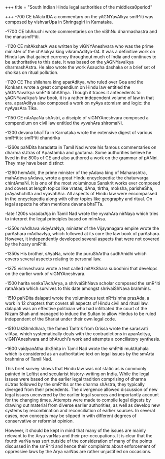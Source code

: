 +++
title = "South Indian Hindu legal authorities of the middlexa0period"

+++
\-700 CE bAlakrIDA a commentary on the yAGNYavAlkya smR^iti was composed
by vishvarUpa in Shringagiri in Karnataka.

\-?700 CE bhAruchi wrote commentaries on the viShNu dharmashastra and
the manusmR^iti.

\-1120 CE mitAksharA was written by viGNYAneshvara who was the prime
minister of the chAlukya king vikramAditya-04. It was a definitive work
on Hindu law that gained currency throughout much of India and continues
to be authoritative to this date. It was based on the yAGNYavalkya
dharmashAstra. He also wrote the work Asaucha dashaka or a brief set of
sholkas on ritual pollution.

\-1120 CE The shilahara king aparAditya, who ruled over Goa and the
Konkans wrote a great compendium on Hindu law entitled the yAGNYavalkya
smR^iti bhAShya. Though it traces it antecedents to yAGNYavalkya’s law
book, it is a rather independent volume of law in that era. aparAditya
also composed a work on nyAya atomism and logic: the nyAyasAra TIka.

\-1150 CE nArAyaNa shAstri, a disciple of viGNYAneshvara composed a
compendium on civil law entitled the vyvahAra shiromaNi.

\-1200 devana bhaTTa in Karnataka wrote the extensive digest of various
smR^itis: smR^iti chandrika

\-1260s paNDita haradatta in Tamil Nad wrote his famous commentaries on
dharma sUtras of Apastamba and gautama. Some authorities believe he
lived in the 800s of CE and also authored a work on the grammar of
pANini. They may have been distinct

\-1260 hemAdri, the prime minister of the yAdava king of Maharashtra,
mahAdeva yAdava, wrote a great Hindu encyclopedia: the chaturvarga
chintAmaNi. It is one of the most voluminous Sanskrit works ever
composed and covers at length topics like vratas, dAna, tIrtha, moksha,
parisheSha, prAyashchitta and vyavahAra. All aspects of Hindu law were
encompassed in the encyclopedia along with other topics like geography
and ritual. On legal aspects he often mentions devana bhaTTa.

\-late 1200s varadarAja in Tamil Nad wrote the vyvahAra nirNaya which
tries to interpret the legal principles based on mImAsa.

\-1350s mAdhava vidyAraNya, minister of the Vijayanagara empire wrote
the parAshara mAdhavIya, which followed at its core the law book of
parAshara. However, it independently developed several aspects that were
not covered by the hoary smR^iti.

\-1350s His brother, sAyaNa, wrote the puruShArtha sudhAnidhi which
covers several aspects relating to personal law.

\-1375 vishveshvara wrote a text called mitAkShara subodhini that
develops on the earlier work of viGNYAneshvara.

\-1500 harita venkaTAchArya, a shrivaiShNava scholar composed the
smR^iti ratnAkara which survives to this date amongst shrivaiShNava
brahmins.

\-1510 paNDita dalapati wrote the voluminous text nR^isimha prasAda, a
work in 12 chapters that covers all aspects of Hindu civil and ritual
law. dalapati was an effective politician who had infiltrated the court
of the Nizam Shah and managed to induce the Sultan to allow Hindus to be
ruled independent of the Shariat under their own legal code.

\-1510 lakShmIdhara, the famed Tantrik from Orissa wrote the sarasvati
vilAsa, which systematically deals with the contradictions in
aparAditya, viGNYAneshvara and bhAruchi’s work and attempts a
conciliatory synthesis.

\-1600 vaidyanAtha dIkShita in Tamil Nad wrote the smR^iti muktAphala
which is considered as an authoritative text on legal issues by the
smArta brahmins of Tamil Nad.

This brief survey shows that Hindu law was not static as is commonly
painted in Leftist and secularist history-writing on India. While the
legal issues were based on the earlier legal tradition comprising of
dharma sUtras followed by the smR^itis or the dharma shAstra, they
typically diverged from their precedents. The divergence allowed
discussion of new legal issues uncovered by the earlier legal sources
and importantly account for the changing times. Attempts were made to
compile legal digests by drawing out material from diverse earlier
authorities, as well as develop new systems by recombination and
reconciliation of earlier sources. In several cases, new concepts may be
slipped in with different degrees of conservative or reformist opinion.

However, it should be kept in mind that many of the issues are mainly
relevant to the Arya varNas and their pre-occupations. It is clear that
the fourth varNa was sort outside of the consideration of many of the
points discussed in the smR^iti and hence their complaints about
enforcement of oppressive laws by the Arya varNas are rather unjustified
on occasions.
